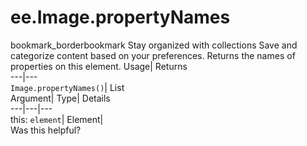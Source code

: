  
#  ee.Image.propertyNames 
bookmark_borderbookmark Stay organized with collections  Save and categorize content based on your preferences.
Returns the names of properties on this element. 
Usage| Returns  
---|---  
`Image.propertyNames()`| List  
Argument| Type| Details  
---|---|---  
this: `element`| Element|   
Was this helpful?
